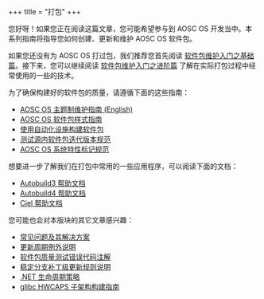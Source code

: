 +++
title = "打包"
+++

您好呀！如果您正在阅读这篇文章，您可能希望参与到 AOSC OS 开发当中。本系列指南将指导您如何创建、更新和维护 AOSC OS 软件包。

如果您还没有为 AOSC OS 打过包，我们推荐您首先阅读 [软件包维护入门之基础篇](@/developer/packaging/basics.zh.md)。接下来，您可以继续阅读 [软件包维护入门之进阶篇](@/developer/packaging/advanced-techniques.zh.md) 了解在实际打包过程中经常使用的一些的技术。

为了确保构建好的软件包的质量，请遵循下面的这些指南：

- [AOSC OS 主题制维护指南 (English)](@/developer/packaging/topic-based-maintenance-guideline.md)
- [AOSC OS 软件包样式指南](@/developer/packaging/package-styling-manual.zh.md)
- [使用自动化设施构建软件包](@/developer/packaging/buildit-bot.zh.md)
- [测试源内软件包迭代版本规范](@/developer/packaging/topic-version-suffix.zh.md)
- [AOSC OS 系统特性标记规范](@/developer/packaging/feature-marking-guidelines.zh.md)

想要进一步了解我们在打包中常用的一些应用程序，可以阅读下面的文档：

- [Autobuild3 帮助文档](@/developer/packaging/autobuild3-manual.md)
- [Autobuild4 帮助文档](@/developer/packaging/autobuild4/_index.zh.md)
- [Ciel 帮助文档](@/developer/packaging/ciel-manual.md)

您可能也会对本版块的其它文章感兴趣：

- [常见问题及其解决方案](@/developer/packaging/quirks.zh.md)
- [更新周期例外说明](@/developer/packaging/cycle-exceptions.md)
- [软件包质量测试错误代码注解](@/developer/packaging/qa-issue-codes.zh.md)
- [稳定分支补丁级更新规则说明](@/developer/packaging/known-patch-release-rules.md)
- [.NET 生命周期策略](@/developer/packaging/dotnet.zh.md)
- [glibc HWCAPS 子架构构建指南](@/developer/packaging/hwcaps-packaging-guide.zh.md)
